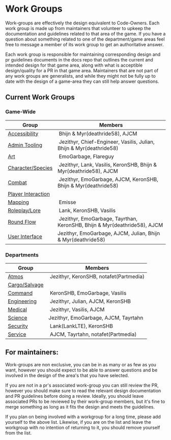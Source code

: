 Work Groups
=====================
Work-groups are effectively the design equivalent to Code-Owners. Each work group is made up from maintainers that volunteer to upkeep the documentation and guidelines related to that area of the game. If you have a question about something related to one of the department/game areas feel free to message a member of its work group to get an authoritative answer.

Each work group is responsible for maintaining corresponding design and pr guidelines documents in the docs repo that outlines the current and intended design for that game area, along with what is acceptible design/quality for a PR in that game area. Maintainers that are not part of any work groups are generalists, and while they might not be fully up to date with the design of a game-area they can still help answer questions.


## Current Work Groups

### Game-Wide

| Group | Members |
|-------|---------|
| [Accessibility](../space-station-14/accessibility.md) | Bhijn & Myr(deathride58), AJCM |
| [Admin Tooling](../space-station-14/admin-tools.md) |  Jezithyr, Chief-Engineer, Vasilis, Julian, Bhijn & Myr(deathride58) |
| [Art](../space-station-14/art.md) | EmoGarbage, Flareguy |
| [Character/Species](../space-station-14/characters-species.md) | Jezithyr, Lank, Vasilis, KeronSHB, Bhijn & Myr(deathride58), AJCM |
| [Combat](../space-station-14/combat.md) | Jezithyr, EmoGarbage, AJCM, KeronSHB, Bhijn & Myr(deathride58) |
| [Player Interaction](../space-station-14/player-interaction.md) | |
| [Mapping](../space-station-14/mapping.md) | Emisse  |
| [Roleplay/Lore](../space-station-14/roleplay-lore.md) | Lank, KeronSHB, Vasilis |
| [Round Flow](../space-station-14/round-flow.md) | Jezithyr, EmoGarbage, Tayrthan, KeronSHB, Bhijn & Myr(deathride58), AJCM |
| [User Interface](../space-station-14/user-interface.md) | Jezithyr, EmoGarbage, AJCM, Julian, Bhijn & Myr(deathride58) |

### Departments
| Group | Members |
|-------|---------|
| [Atmos](../space-station-14/departments/atmos.md) | Jezithyr, KeronSHB, notafet(Partmedia) |
| [Cargo/Salvage](../space-station-14/departments/cargo-salvage.md) | | 
| [Command](../space-station-14/departments/command.md) | KeronSHB, EmoGarbage, Vasilis |
| [Engineering](../space-station-14/departments/engineering.md) | Jezithyr, Julian, AJCM, KeronSHB |
| [Medical](../space-station-14/departments/medical.md) | Jezithyr, Vasilis, AJCM |
| [Science](../space-station-14/departments/science.md) | Jezithyr, EmoGarbage, AJCM, Tayrtahn |
| [Security](../space-station-14/departments/security.md) | Lank(LankLTE), KeronSHB |
| [Service](../space-station-14/departments/service.md) | AJCM, Tayrtahn, notafet(Partmedia) |

## For maintainers:

Work-groups are non exclusive, you can be in as many or as few as you want, however you should expect to be able to answer questions and be involved in the design of the area's that you have selected. 

If you are not in a pr's associated work-group you can still review the PR, however you should make sure to read the relevant design documentation and PR guidelines before doing a review. Ideally, you should leave associated PRs to be reviewed by their work-group members, but it's fine to merge something as long as it fits the design and meets the guidelines.

If you plan on being involved with a workgroup for a long time, please add yourself to the above list. Likewise, if you are on the list and leave the workgroup with no intention of returning to it, you should remove yourself from the list.
